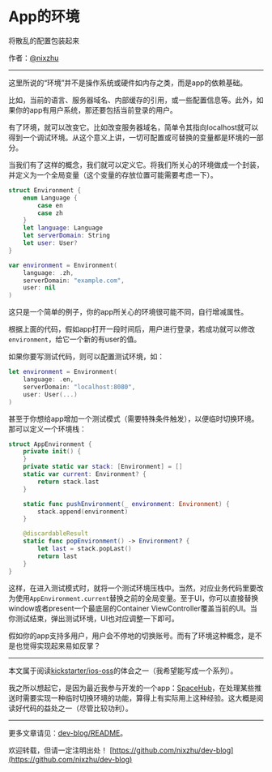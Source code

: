# App的环境

将散乱的配置包装起来

作者：[@nixzhu](https://twitter.com/nixzhu)

---

这里所说的“环境”并不是操作系统或硬件如内存之类，而是app的依赖基础。

比如，当前的语言、服务器域名、内部缓存的引用，或一些配置信息等。此外，如果你的app有用户系统，那还要包括当前登录的用户。

有了环境，就可以改变它。比如改变服务器域名，简单令其指向localhost就可以得到一个调试环境。从这个意义上讲，一切可配置或可替换的变量都是环境的一部分。

当我们有了这样的概念，我们就可以定义它。将我们所关心的环境做成一个封装，并定义为一个全局变量（这个变量的存放位置可能需要考虑一下）。

``` swift
struct Environment {
    enum Language {
        case en
        case zh
    }
    let language: Language 
    let serverDomain: String
    let user: User?
}

var environment = Environment(
    language: .zh,
    serverDomain: "example.com",
    user: nil
)
```

这只是一个简单的例子，你的app所关心的环境很可能不同，自行增减属性。

根据上面的代码，假如app打开一段时间后，用户进行登录，若成功就可以修改`environment`，给它一个新的有user的值。

如果你要写测试代码，则可以配置测试环境，如：

``` swift
let environment = Environment(
    language: .en,
    serverDomain: "localhost:8080",
    user: User(...)
)
```

甚至于你想给app增加一个测试模式（需要特殊条件触发），以便临时切换环境。那可以定义一个环境栈：

``` swift
struct AppEnvironment {
    private init() {
    }
    private static var stack: [Environment] = []
    static var current: Environment? {
        return stack.last
    }

    static func pushEnvironment(_ environment: Environment) {
        stack.append(environment)
    }

    @discardableResult
    static func popEnvironment() -> Environment? {
        let last = stack.popLast()
        return last
    }
}
```

这样，在进入测试模式时，就将一个测试环境压栈中。当然，对应业务代码里要改为使用`AppEnvironment.current`替换之前的全局变量。至于UI，你可以直接替换window或者present一个最底层的Container ViewController覆盖当前的UI。当你测试结束，弹出测试环境，UI也对应调整一下即可。

假如你的app支持多用户，用户会不停地的切换账号。而有了环境这种概念，是不是也觉得实现起来易如反掌？

---

本文属于阅读[kickstarter/ios-oss](https://github.com/kickstarter/ios-oss)的体会之一（我希望能写成一个系列）。

我之所以想起它，是因为最近我参与开发的一个app：[SpaceHub](https://duodian.com)，在处理某些推送时需要实现一种临时切换环境的功能，算得上有实际用上这种经验。这大概是阅读好代码的益处之一（尽管比较功利）。

---

更多文章请见：[dev-blog/README](https://github.com/nixzhu/dev-blog/blob/master/README.md)。

欢迎转载，但请一定注明出处！ [https://github.com/nixzhu/dev-blog](https://github.com/nixzhu/dev-blog)